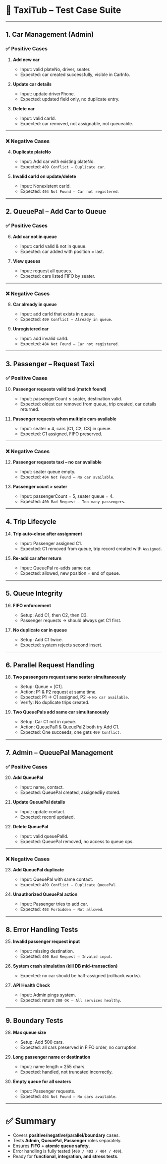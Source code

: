 # 🚖 TaxiTub – Test Case Suite

---

## 1. Car Management (Admin)

### ✅ Positive Cases

1. **Add new car**

   * Input: valid plateNo, driver, seater.
   * Expected: car created successfully, visible in CarInfo.

2. **Update car details**

   * Input: update driverPhone.
   * Expected: updated field only, no duplicate entry.

3. **Delete car**

   * Input: valid carId.
   * Expected: car removed, not assignable, not queueable.

---

### ❌ Negative Cases

4. **Duplicate plateNo**

   * Input: Add car with existing plateNo.
   * Expected: `409 Conflict – Duplicate car`.

5. **Invalid carId on update/delete**

   * Input: Nonexistent carId.
   * Expected: `404 Not Found – Car not registered`.

---

## 2. QueuePal – Add Car to Queue

### ✅ Positive Cases

6. **Add car not in queue**

   * Input: carId valid & not in queue.
   * Expected: car added with position = last.

7. **View queues**

   * Input: request all queues.
   * Expected: cars listed FIFO by seater.

---

### ❌ Negative Cases

8. **Car already in queue**

   * Input: add carId that exists in queue.
   * Expected: `409 Conflict – Already in queue`.

9. **Unregistered car**

   * Input: add invalid carId.
   * Expected: `404 Not Found – Car not registered`.

---

## 3. Passenger – Request Taxi

### ✅ Positive Cases

10. **Passenger requests valid taxi (match found)**

    * Input: passengerCount ≤ seater, destination valid.
    * Expected: oldest car removed from queue, trip created, car details returned.

11. **Passenger requests when multiple cars available**

    * Input: seater = 4, cars \[C1, C2, C3] in queue.
    * Expected: C1 assigned, FIFO preserved.

---

### ❌ Negative Cases

12. **Passenger requests taxi – no car available**

    * Input: seater queue empty.
    * Expected: `404 Not Found – No car available`.

13. **Passenger count > seater**

    * Input: passengerCount = 5, seater queue = 4.
    * Expected: `400 Bad Request – Too many passengers`.

---

## 4. Trip Lifecycle

14. **Trip auto-close after assignment**

    * Input: Passenger assigned C1.
    * Expected: C1 removed from queue, trip record created with `Assigned`.

15. **Re-add car after return**

    * Input: QueuePal re-adds same car.
    * Expected: allowed, new position = end of queue.

---

## 5. Queue Integrity

16. **FIFO enforcement**

    * Setup: Add C1, then C2, then C3.
    * Passenger requests → should always get C1 first.

17. **No duplicate car in queue**

    * Setup: Add C1 twice.
    * Expected: system rejects second insert.

---

## 6. Parallel Request Handling

18. **Two passengers request same seater simultaneously**

    * Setup: Queue = \[C1].
    * Action: P1 & P2 request at same time.
    * Expected: P1 → C1 assigned, P2 → `No car available`.
    * Verify: No duplicate trips created.

19. **Two QueuePals add same car simultaneously**

    * Setup: Car C1 not in queue.
    * Action: QueuePal1 & QueuePal2 both try Add C1.
    * Expected: One succeeds, one gets `409 Conflict`.

---

## 7. Admin – QueuePal Management

### ✅ Positive Cases

20. **Add QueuePal**

    * Input: name, contact.
    * Expected: QueuePal created, assignedBy stored.

21. **Update QueuePal details**

    * Input: update contact.
    * Expected: record updated.

22. **Delete QueuePal**

    * Input: valid queuePalId.
    * Expected: QueuePal removed, no access to queue ops.

---

### ❌ Negative Cases

23. **Add QueuePal duplicate**

    * Input: QueuePal with same contact.
    * Expected: `409 Conflict – Duplicate QueuePal`.

24. **Unauthorized QueuePal action**

    * Input: Passenger tries to add car.
    * Expected: `403 Forbidden – Not allowed`.

---

## 8. Error Handling Tests

25. **Invalid passenger request input**

    * Input: missing destination.
    * Expected: `400 Bad Request – Invalid input`.

26. **System crash simulation (kill DB mid-transaction)**

    * Expected: no car should be half-assigned (rollback works).

27. **API Health Check**

    * Input: Admin pings system.
    * Expected: return `200 OK – All services healthy`.

---

## 9. Boundary Tests

28. **Max queue size**

    * Setup: Add 500 cars.
    * Expected: all cars preserved in FIFO order, no corruption.

29. **Long passenger name or destination**

    * Input: name length = 255 chars.
    * Expected: handled, not truncated incorrectly.

30. **Empty queue for all seaters**

    * Input: Passenger requests.
    * Expected: `404 Not Found – No cars available`.

---

# ✅ Summary

* Covers **positive/negative/parallel/boundary** cases.
* Tests **Admin, QueuePal, Passenger** roles separately.
* Ensures **FIFO + atomic queue safety**.
* Error handling is fully tested (`400 / 403 / 404 / 409`).
* Ready for **functional, integration, and stress tests**.
